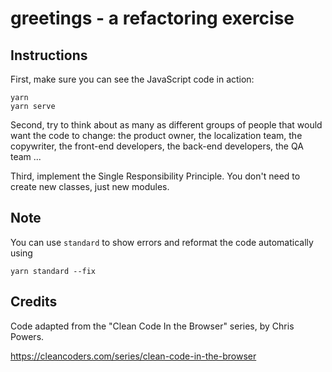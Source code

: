 # greetings - a refactoring exercise

## Instructions

First, make sure you can see the JavaScript code in action:

```
yarn
yarn serve
```

Second, try to think about as many as different groups of people that would want
the code to change: the product owner, the localization team,
the copywriter, the front-end developers, the back-end developers, the QA team ...

Third, implement the Single Responsibility Principle. You don't need to create new classes, just new modules.


## Note

You can use `standard` to show errors and reformat the code automatically
using

```
yarn standard --fix
```

## Credits

Code adapted from the "Clean Code In the Browser" series, by Chris Powers.

https://cleancoders.com/series/clean-code-in-the-browser
